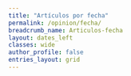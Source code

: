 ```yaml
---
title: "Artículos por fecha"
permalink: /opinion/fecha/
breadcrumb_name: Articulos-fecha
layout: dates_left
classes: wide
author_profile: false
entries_layout: grid
---
```

